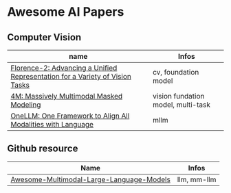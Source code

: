 # Awesome AI Papers


## Computer Vision

name| Infos
---|---
[Florence-2: Advancing a Unified Representation for a Variety of Vision Tasks](https://arxiv.org/abs/2311.06242) | cv, foundation model
[4M: Massively Multimodal Masked Modeling](https://arxiv.org/abs/2312.06647) | vision fundation model, multi-task
[OneLLM: One Framework to Align All Modalities with Language](https://arxiv.org/pdf/2312.03700.pdf) |  mllm

## Github resource
Name | Infos
---|---
[Awesome-Multimodal-Large-Language-Models](https://github.com/BradyFU/Awesome-Multimodal-Large-Language-Models) | llm, mm-llm



